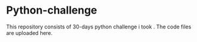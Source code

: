 # Python-challenge
This repository consists of 30-days python challenge i took . The code files are uploaded here.
